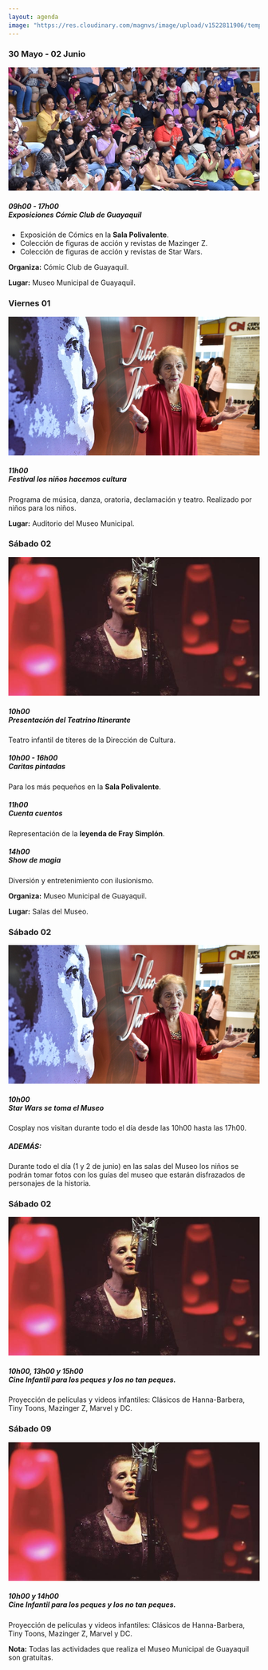 ```yaml
---
layout: agenda
image: "https://res.cloudinary.com/magnvs/image/upload/v1522811906/temporary_timbbp.jpg"
---
```

### <i class="fa fa-star fa-lg star"></i> 30 Mayo - 02 Junio

![Zumar](/img/madres-1.jpg)

##### 09h00 - 17h00<br/> Exposiciones Cómic Club de Guayaquil

- Exposición de Cómics en la **Sala Polivalente**.
- Colección de figuras de acción y revistas de Mazinger Z.
- Colección de figuras de acción y revistas de Star Wars.


**Organiza:** Cómic Club de Guayaquil.

**Lugar:** Museo Municipal de Guayaquil.

### <i class="fa fa-star fa-lg star"></i> Viernes 01

![Fresia Saavedra](/img/fresia.jpg)
##### 11h00 <br/>Festival los niños hacemos cultura
Programa de música, danza, oratoria, declamación y teatro. Realizado por niños para los niños.

**Lugar:** Auditorio del Museo Municipal.

### <i class="fa fa-star fa-lg star"></i> Sábado 02

![reinas](/img/angelina.jpg)

##### 10h00 <br />Presentación del Teatrino Itinerante
Teatro infantil de títeres de la Dirección de Cultura.

##### 10h00 - 16h00 <br />Caritas pintadas
Para los más pequeños en la **Sala Polivalente**.

##### 11h00 <br />Cuenta cuentos
Representación de la **leyenda de Fray Simplón**.

##### 14h00 <br />Show de magia
Diversión y entretenimiento con ilusionismo.

**Organiza:** Museo Municipal de Guayaquil.

**Lugar:** Salas del Museo.

### <i class="fa fa-star fa-lg star"></i> Sábado 02

![Fresia Saavedra](/img/fresia.jpg)
##### 10h00 <br/>Star Wars se toma el Museo
Cosplay nos visitan durante todo el día desde las 10h00 hasta las 17h00.

##### ADEMÁS:
Durante todo el día (1 y 2 de junio) en las salas del Museo los niños se podrán tomar fotos con los guías del museo que estarán disfrazados de personajes de la historia.

### <i class="fa fa-star fa-lg star"></i> Sábado 02

![reinas](/img/angelina.jpg)

##### 10h00, 13h00 y 15h00 <br />Cine Infantil para los peques y los no tan peques.
Proyección de películas y videos infantiles: Clásicos de Hanna-Barbera, Tiny Toons, Mazinger Z, Marvel y DC.

### <i class="fa fa-star fa-lg star"></i> Sábado 09

![reinas](/img/angelina.jpg)

##### 10h00 y 14h00 <br />Cine Infantil para los peques y los no tan peques.
Proyección de películas y videos infantiles: Clásicos de Hanna-Barbera, Tiny Toons, Mazinger Z, Marvel y DC.

**Nota:** Todas las actividades que realiza el Museo Municipal de Guayaquil son gratuitas.
